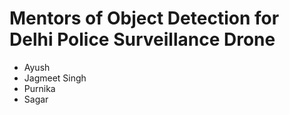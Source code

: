 # Mentors of Object Detection for Delhi Police Surveillance Drone

* Ayush
* Jagmeet Singh
* Purnika
* Sagar
